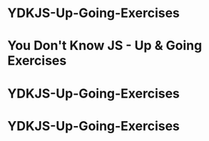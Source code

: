 # YDKJS-Up-Going-Exercises
# You Don't Know JS - Up & Going Exercises
# YDKJS-Up-Going-Exercises
# YDKJS-Up-Going-Exercises

